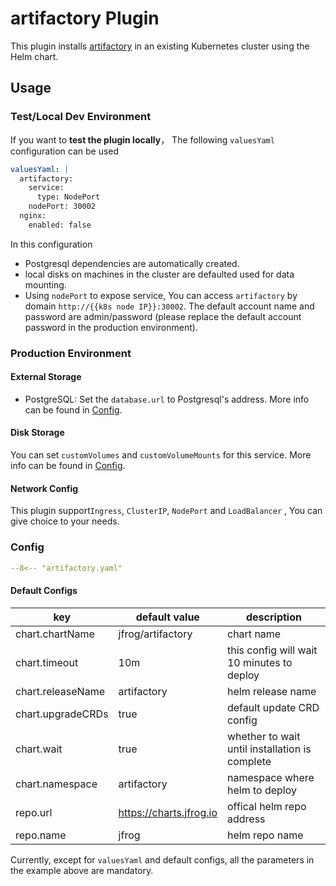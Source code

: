 # artifactory Plugin

This plugin installs [artifactory](https://jfrog.com/artifactory/) in an existing Kubernetes cluster using the Helm chart.

## Usage

### Test/Local Dev Environment

If you want to **test the plugin locally**， The following `valuesYaml` configuration can be used

```yaml
valuesYaml: |
  artifactory:
    service:
      type: NodePort
    nodePort: 30002
  nginx:
    enabled: false
```

In this configuration

- Postgresql dependencies are automatically created.
- local disks on machines in the cluster are defaulted used for data mounting.
- Using `nodePort` to expose service, You can access `artifactory` by domain `http://{{k8s node IP}}:30002`. The default account name and password are admin/password (please replace the default account password in the production environment).

### Production Environment

#### External Storage

- PostgreSQL: Set the `database.url` to Postgresql's address. More info can be found in [Config](https://www.jfrog.com/confluence/display/JFROG/Configuring+the+Database).

#### Disk Storage

You can set `customVolumes` and `customVolumeMounts` for this service. More info can be found in [Config](https://www.jfrog.com/confluence/display/JFROG/Configuring+the+Filestore).

#### Network Config

This plugin support`Ingress`, `ClusterIP`, `NodePort` and `LoadBalancer` , You can give choice to your needs.

### Config

```yaml
--8<-- "artifactory.yaml"
```

#### Default Configs

| key                | default value           | description                                        |
| ----               | ----                    | ----                                               |
| chart.chartName   | jfrog/artifactory       | chart name                                         |
| chart.timeout      | 10m                     | this config will wait 10 minutes to deploy         |
| chart.releaseName | artifactory             | helm release name                                  |
| chart.upgradeCRDs  | true                    | default update CRD config                          |
| chart.wait         | true                    | whether to wait until installation is complete     |
| chart.namespace    | artifactory             | namespace where helm to deploy                     |
| repo.url           | https://charts.jfrog.io | offical helm repo address                          |
| repo.name          | jfrog                   | helm repo name                                     |
Currently, except for `valuesYaml` and default configs, all the parameters in the example above are mandatory.
